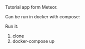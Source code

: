 Tutorial app form Meteor.

Can be run in docker with compose:

Run it:
1. clone
2. docker-compose up